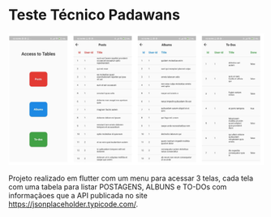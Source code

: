 # Teste Técnico Padawans

![Imagem das telas](telas.svg)

Projeto realizado em flutter com um menu para acessar 3 telas, cada tela com uma tabela para listar POSTAGENS, ALBUNS e TO-DOs com informaçãoes que a API publicada no site <https://jsonplaceholder.typicode.com/>.
